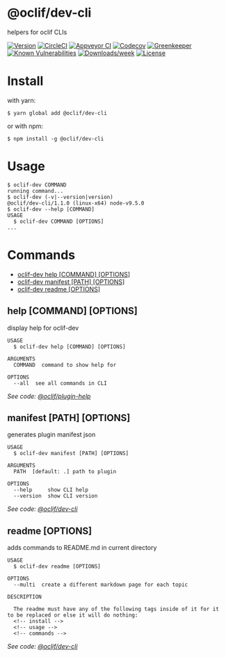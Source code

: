 @oclif/dev-cli
===============

helpers for oclif CLIs

[![Version](https://img.shields.io/npm/v/@oclif/dev-cli.svg)](https://npmjs.org/package/@oclif/dev-cli)
[![CircleCI](https://circleci.com/gh/oclif/dev-cli/tree/master.svg?style=svg)](https://circleci.com/gh/oclif/dev-cli/tree/master)
[![Appveyor CI](https://ci.appveyor.com/api/projects/status/github/oclif/dev-cli?branch=master&svg=true)](https://ci.appveyor.com/project/heroku/dev-cli/branch/master)
[![Codecov](https://codecov.io/gh/oclif/dev-cli/branch/master/graph/badge.svg)](https://codecov.io/gh/oclif/dev-cli)
[![Greenkeeper](https://badges.greenkeeper.io/oclif/dev-cli.svg)](https://greenkeeper.io/)
[![Known Vulnerabilities](https://snyk.io/test/npm/@oclif/dev-cli/badge.svg)](https://snyk.io/test/npm/@oclif/dev-cli)
[![Downloads/week](https://img.shields.io/npm/dw/@oclif/dev-cli.svg)](https://npmjs.org/package/@oclif/dev-cli)
[![License](https://img.shields.io/npm/l/@oclif/dev-cli.svg)](https://github.com/oclif/dev-cli/blob/master/package.json)

<!-- toc -->
<!-- install -->
# Install

with yarn:
```
$ yarn global add @oclif/dev-cli
```

or with npm:
```
$ npm install -g @oclif/dev-cli
```
<!-- installstop -->
<!-- usage -->
# Usage

```sh-session
$ oclif-dev COMMAND
running command...
$ oclif-dev (-v|--version|version)
@oclif/dev-cli/1.1.0 (linux-x64) node-v9.5.0
$ oclif-dev --help [COMMAND]
USAGE
  $ oclif-dev COMMAND [OPTIONS]
...
```
<!-- usagestop -->
<!-- commands -->
# Commands

* [oclif-dev help [COMMAND] [OPTIONS]](#help)
* [oclif-dev manifest [PATH] [OPTIONS]](#manifest)
* [oclif-dev readme [OPTIONS]](#readme)
## help [COMMAND] [OPTIONS]

display help for oclif-dev

```
USAGE
  $ oclif-dev help [COMMAND] [OPTIONS]

ARGUMENTS
  COMMAND  command to show help for

OPTIONS
  --all  see all commands in CLI
```

_See code: [@oclif/plugin-help](https://github.com/oclif/plugin-help/blob/v1.0.0/src/commands/help.ts)_

## manifest [PATH] [OPTIONS]

generates plugin manifest json

```
USAGE
  $ oclif-dev manifest [PATH] [OPTIONS]

ARGUMENTS
  PATH  [default: .] path to plugin

OPTIONS
  --help     show CLI help
  --version  show CLI version
```

_See code: [@oclif/dev-cli](https://github.com/oclif/dev-cli/blob/v1.1.0/src/commands/manifest.ts)_

## readme [OPTIONS]

adds commands to README.md in current directory

```
USAGE
  $ oclif-dev readme [OPTIONS]

OPTIONS
  --multi  create a different markdown page for each topic

DESCRIPTION

  The readme must have any of the following tags inside of it for it to be replaced or else it will do nothing:
  <!-- install -->
  <!-- usage -->
  <!-- commands -->
```

_See code: [@oclif/dev-cli](https://github.com/oclif/dev-cli/blob/v1.1.0/src/commands/readme.ts)_
<!-- commandsstop -->
